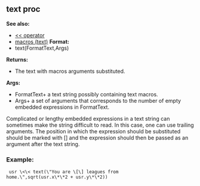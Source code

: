 ## text proc
**See also:**
+   [\<\< operator](/ref/operator/%3c%3c.md) 
+   [macros (text)](/ref/DM/text/macros.md) <!-- -->
**Format:**
+   text(FormatText,Args)
<!-- -->
**Returns:**
+   The text with macros arguments substituted.
<!-- -->
**Args:**
+   FormatText+ a text string possibly containing text macros.
+   Args+ a set of arguments that corresponds to the number of empty
    embedded expressions in FormatText.


Complicated or lengthy embedded expressions in a text string
can sometimes make the string difficult to read. In this case, one can
use trailing arguments. The position in which the expression should be
substituted should be marked with \[\] and the expression should then be
passed as an argument after the text string.
### Example:

```
 usr \<\< text(\"You are \[\] leagues from
home.\",sqrt(usr.x\*\*2 + usr.y\*\*2)) 
```
